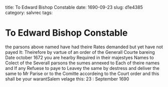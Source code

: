 title: To Edward Bishop Constable
date: 1690-09-23
slug: d1e4385
category: salvrec
tags: 


<div markdown class="doc" id="d1e4385">


# To Edward Bishop Constable 

the parsons above named have had theire Rates demanded but yet have not payed It: Theirefore by vartue of an order of the Generall Courte bareing Date october 1672 you are hearby Required in their majestyes Names to Colect of the Severall parsons the sumes annexed to Each of theire names and If any Refuese to paye to Leavey the same by destress and deliver the same to Mr Parise or to the Comitte accordeing to the Court order and this shall be your warantSalem velage this: 23 : September 1690
</div>